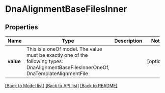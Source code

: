 # DnaAlignmentBaseFilesInner



## Properties
Name | Type | Description | Notes
------------ | ------------- | ------------- | -------------
**value** | This is a oneOf model. The value must be exactly one of the following types: DnaAlignmentBaseFilesInnerOneOf, DnaTemplateAlignmentFile |  | [optional] 




[[Back to Model list]](../README.md#models) [[Back to API list]](../README.md#api-endpoints) [[Back to README]](../README.md)


